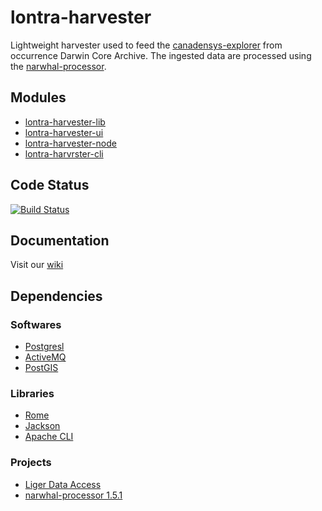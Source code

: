 lontra-harvester
====================

Lightweight harvester used to feed the [canadensys-explorer](https://github.com/Canadensys/canadensys-explorer) from occurrence Darwin Core Archive. The ingested data are processed using the [narwhal-processor](https://github.com/Canadensys/narwhal-processor).

Modules
-------
* [lontra-harvester-lib](https://github.com/Canadensys/canadensys-harvester/tree/master/canadensys-harvester-lib)
* [lontra-harvester-ui](https://github.com/Canadensys/canadensys-harvester/tree/master/canadensys-harvester-ui)
* [lontra-harvester-node](https://github.com/Canadensys/canadensys-harvester/tree/master/canadensys-harvester-node)
* [lontra-harvrster-cli]()

Code Status
-----------
[![Build Status](https://travis-ci.org/Canadensys/canadensys-harvester.png)](https://travis-ci.org/Canadensys/canadensys-harvester)

Documentation
-------------
Visit our [wiki](https://github.com/Canadensys/canadensys-harvester/wiki)


Dependencies
------------
### Softwares
* [Postgresl](http://www.postgresql.org/)
* [ActiveMQ](http://activemq.apache.org/)
* [PostGIS](http://postgis.net/)

### Libraries
* [Rome](https://github.com/rometools/rome)
* [Jackson](https://github.com/FasterXML/jackson)
* [Apache CLI](http://commons.apache.org/proper/commons-cli/)

### Projects
* [Liger Data Access](https://github.com/WingLongitude/liger-data-access)
* [narwhal-processor 1.5.1](https://github.com/Canadensys/narwhal-processor)
